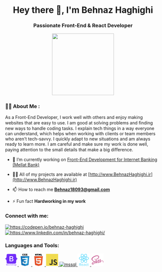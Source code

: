 <h1 align="center">Hey there 👋, I'm Behnaz Haghighi</h1>
<h3 align="center">Passionate Front-End & React Developer</h3>

<div style="text-align: center;">
    <img src="https://user-images.githubusercontent.com/113302094/211284885-f4291eef-88a6-48cb-a06e-28c3481a75b0.gif"
        style="width: 200px; height: 200px; text-align: center;">
</div>

<h3>👩‍💻 About Me :</h3>
<p> As a Front-End Developer, I work well with others and enjoy making websites that are easy to use. I am good at
    solving problems and ﬁnding new ways to handle coding tasks. I explain tech things in a way everyone can understand,
    which helps when working with clients or team members who aren't tech-savvy. I quickly adapt to new situations and
    am always ready to learn more. I am careful and make sure my work is done well, paying attention to the small
    details that make a big diﬀerence.</p>


- 🔭 I’m currently working on [Front-End Development for Internet Banking (Mellat
Bank)](https://ebanking.bankmellat.ir/ebanking/#/)

- 👨‍💻 All of my projects are available at [http://www.BehnazHaghighi.ir](http://www.BehnazHaghighi.ir)

- 📫 How to reach me **Behnaz18093@gmail.com**

- ⚡ Fun fact **Hardworking in my work**

<h3 align="left">Connect with me:</h3>
<p align="left">
    <a href="https://codepen.io/behnaz-haghighi" target="blank"><img align="center"
            src="https://raw.githubusercontent.com/rahuldkjain/github-profile-readme-generator/master/src/images/icons/Social/codepen.svg"
            alt="https://codepen.io/behnaz-haghighi" height="30" width="40" /></a>
    <a href="https://linkedin.com/in/behnaz-haghighi/" target="blank"><img align="center"
            src="https://raw.githubusercontent.com/rahuldkjain/github-profile-readme-generator/master/src/images/icons/Social/linked-in-alt.svg"
            alt="https://www.linkedin.com/in/behnaz-haghighi/" height="30" width="40" /></a>
</p>

<h3 align="left">Languages and Tools:</h3>
<p align="left"> <a href="https://getbootstrap.com" target="_blank" rel="noreferrer"> <img
            src="https://raw.githubusercontent.com/devicons/devicon/master/icons/bootstrap/bootstrap-plain-wordmark.svg"
            alt="bootstrap" width="40" height="40" /> </a> <a href="https://www.w3schools.com/css/" target="_blank"
        rel="noreferrer"> <img
            src="https://raw.githubusercontent.com/devicons/devicon/master/icons/css3/css3-original-wordmark.svg"
            alt="css3" width="40" height="40" /> </a> <a href="https://www.w3.org/html/" target="_blank"
        rel="noreferrer"> <img
            src="https://raw.githubusercontent.com/devicons/devicon/master/icons/html5/html5-original-wordmark.svg"
            alt="html5" width="40" height="40" /> </a> <a href="https://developer.mozilla.org/en-US/docs/Web/JavaScript"
        target="_blank" rel="noreferrer"> <img
            src="https://raw.githubusercontent.com/devicons/devicon/master/icons/javascript/javascript-original.svg"
            alt="javascript" width="40" height="40" /> </a> <a href="https://www.microsoft.com/en-us/sql-server"
        target="_blank" rel="noreferrer"> <img src="https://www.svgrepo.com/show/303229/microsoft-sql-server-logo.svg"
            alt="mssql" width="40" height="40" /> </a> <a href="https://reactjs.org/" target="_blank" rel="noreferrer">
        <img src="https://raw.githubusercontent.com/devicons/devicon/master/icons/react/react-original-wordmark.svg"
            alt="react" width="40" height="40" /> </a> <a href="https://sass-lang.com" target="_blank" rel="noreferrer">
        <img src="https://raw.githubusercontent.com/devicons/devicon/master/icons/sass/sass-original.svg" alt="sass"
            width="40" height="40" /> </a> </p>

